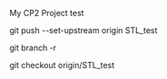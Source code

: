 My CP2 Project test

git push --set-upstream origin STL_test

git branch -r

git checkout origin/STL_test
